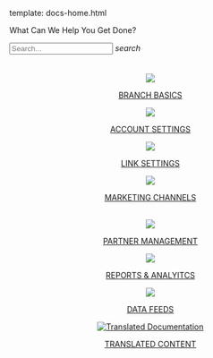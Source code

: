 template: docs-home.html

<div class="main-page">
<p class="greeting">What Can We Help You Get Done?</p>
  <div class="search-bar">
    <div class="search-input">
      <input type="text" id="algolia-doc-search" name="query" placeholder="Search..." autocapitalize="off" autocorrect="off" autocomplete="off" spellcheck="false" data-md-component="query" data-md-state="active">
      <i class="md-icon material-icons">search</i>
    </div>
  </div>
	<br/>
	<br/>
	<!-- row 1 -->
	<center>
	<a class="button2 button3"href="/resources/basics-overview/">
		<img src="/_assets/img/pages/main-page/basics-dot.png" />
		<p>BRANCH BASICS</p>
	</a>
	<a class="button2 button3"href="/dashboard/account-settings/">
		<img src="/_assets/img/pages/main-page/account-dot.png" />
		<p>ACCOUNT SETTINGS</p>
	</a>
	<a class="button2 button3"href="/links/branch-links-overview/">
		<img src="/_assets/img/pages/main-page/links-dot.png" />
		<p>LINK SETTINGS</p>
	</a>
	<a class="button2 button3"href="/resources/branch-channels/">
		<img src="/_assets/img/pages/main-page/channel-dot.png" />
		<p>MARKETING CHANNELS</p>
	</a>
	<br/>
	<a class="button2 button3"href="/partner-management/branch-integrated-partners/">
		<img src="/_assets/img/pages/main-page/partner-dot.png" />
		<p>PARTNER MANAGEMENT</p>
	</a>
	<a class="button2 button3"href="/dashboard/analytics-overview/">
		<img src="/_assets/img/pages/main-page/reports-dot.png" />
		<p>REPORTS & ANALYITCS</p>
	</a>
	<a class="button2 button3"href="/exports/data-feeds-overview/">
		<img src="/_assets/img/pages/main-page/feeds-dot.png" />
		<p>DATA FEEDS</p>
	</a>
	<a class="button2 button3"href="/translations/overview">
		<img src="/_assets/img/pages/main-page/supported-languages.png" alt="Translated Documentation"/>
		<p>TRANSLATED CONTENT</p>
	</a>
</center>
